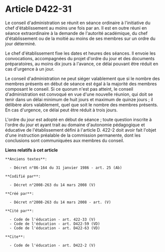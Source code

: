 # Article D422-31

Le conseil d'administration se réunit en séance ordinaire à l'initiative du chef d'établissement au moins une fois par an. Il
est en outre réuni en séance extraordinaire à la demande de l'autorité académique, du chef d'établissement ou de la moitié au
moins de ses membres sur un ordre du jour déterminé. 

Le chef d'établissement fixe les dates et heures des séances. Il envoie les convocations, accompagnées du projet d'ordre du
jour et des documents préparatoires, au moins dix jours à l'avance, ce délai pouvant être réduit en cas d'urgence à un jour. 

Le conseil d'administration ne peut siéger valablement que si le nombre des membres présents en début de séance est égal à la
majorité des membres composant le conseil. Si ce quorum n'est pas atteint, le conseil d'administration est convoqué en vue
d'une nouvelle réunion, qui doit se tenir dans un délai minimum de huit jours et maximum de quinze jours ; il délibère alors
valablement, quel que soit le nombre des membres présents. En cas d'urgence, ce délai peut être réduit à trois jours. 

L'ordre du jour est adopté en début de séance ; toute question inscrite à l'ordre du jour et ayant trait au domaine
d'autonomie pédagogique et éducative de l'établissement défini à l'article D. 422-2 doit avoir fait l'objet d'une instruction
préalable de la commission permanente, dont les conclusions sont communiquées aux membres du conseil.

**Liens relatifs à cet article**

	**Anciens textes**:

	  - Décret n°86-164 du 31 janvier 1986 - art. 25 (Ab)

	**Codifié par**:

	  - Décret n°2008-263 du 14 mars 2008 (V)

	**Créé par**:

	  - Décret n°2008-263 du 14 mars 2008 - art. (V)

	**Cité par**:

	  - Code de l'éducation - art. 422-33 (V)
	  - Code de l'éducation - art. D422-59 (VD)
	  - Code de l'éducation - art. D422-63 (VD)

	**Cite**:

	  - Code de l'éducation - art. D422-2 (V)
